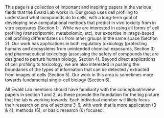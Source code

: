 This page is a collection of important and inspiring papers in the various fields that the Ewald Lab works in. Our group uses cell profiling to understand what compounds do to cells, with a long-term goal of developing new computational methods that predict in vivo toxicity from in vitro exposures (Section 1) . While we are interested in using all forms of cell profiling (transcriptomic, metabolomic, etc), our expertise in image-based cell profiling differentiates us from other groups in the same space (Section 2). Our work has applications in both regulatory toxicology (protecting humans and ecosystems from unintended chemical exposures, Section 3) and pharmaceutical toxicology (assessing the safety of compounds that are designed to perturb human biology, Section 4). Beyond direct applications of cell profiling to toxicology, we are also interested in pushing the boundaries of the types of information that can be detected / extracted from images of cells (Section 5). Our work in this area is sometimes more towards fundamental single-cell biology (Section 6).

All Ewald Lab members should have familiarity with the conceptual/review papers in section 1 and 2, as these provide the foundation for the big picture that the lab is working towards. Each individual member will likely focus their research on one of sections 3-6, with work that is more application (3 & 4), methods (5), or basic research (6) focused. 
